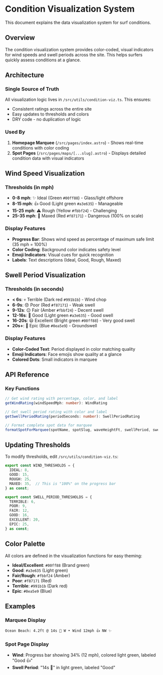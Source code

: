 # Condition Visualization System

This document explains the data visualization system for surf conditions.

## Overview

The condition visualization system provides color-coded, visual indicators for wind speeds and swell periods across the site. This helps surfers quickly assess conditions at a glance.

## Architecture

### Single Source of Truth

All visualization logic lives in `/src/utils/condition-viz.ts`. This ensures:
- Consistent ratings across the entire site
- Easy updates to thresholds and colors
- DRY code - no duplication of logic

### Used By

1. **Homepage Marquee** (`/src/pages/index.astro`) - Shows real-time conditions with color coding
2. **Spot Pages** (`/src/pages/maps/[...slug].astro`) - Displays detailed condition data with visual indicators

## Wind Speed Visualization

### Thresholds (in mph)

- **0-8 mph**: ✨ Ideal (Green `#00ff88`) - Glass/light offshore
- **8-15 mph**: 👍 Good (Light green `#a3e635`) - Manageable
- **15-25 mph**: ⚠️ Rough (Yellow `#fbbf24`) - Challenging
- **25-35 mph**: 🚫 Maxed (Red `#f87171`) - Dangerous (100% on scale)

### Display Features

- **Progress Bar**: Shows wind speed as percentage of maximum safe limit (35 mph = 100%)
- **Color Coding**: Background color indicates safety level
- **Emoji Indicators**: Visual cues for quick recognition
- **Labels**: Text descriptions (Ideal, Good, Rough, Maxed)

## Swell Period Visualization

### Thresholds (in seconds)

- **< 6s**: 💀 Terrible (Dark red `#991b1b`) - Wind chop
- **6-9s**: 😞 Poor (Red `#f87171`) - Weak swell
- **9-12s**: 😐 Fair (Amber `#fbbf24`) - Decent swell
- **12-16s**: 🙂 Good (Light green `#a3e635`) - Good swell
- **16-20s**: 😃 Excellent (Bright green `#00ff88`) - Very good swell
- **20s+**: 🤩 Epic (Blue `#0ea5e9`) - Groundswell

### Display Features

- **Color-Coded Text**: Period displayed in color matching quality
- **Emoji Indicators**: Face emojis show quality at a glance
- **Colored Dots**: Small indicators in marquee

## API Reference

### Key Functions

```typescript
// Get wind rating with percentage, color, and label
getWindRating(windSpeedMph: number): WindRating

// Get swell period rating with color and label
getSwellPeriodRating(periodSeconds: number): SwellPeriodRating

// Format complete spot data for marquee
formatSpotForMarquee(spotName, spotSlug, waveHeightFt, swellPeriod, swellDirection, windSpeedMph, windDirection): string
```

## Updating Thresholds

To modify thresholds, edit `/src/utils/condition-viz.ts`:

```typescript
export const WIND_THRESHOLDS = {
  IDEAL: 8,
  GOOD: 15,
  ROUGH: 25,
  MAXED: 35,  // This is "100%" on the progress bar
} as const;

export const SWELL_PERIOD_THRESHOLDS = {
  TERRIBLE: 6,
  POOR: 9,
  FAIR: 12,
  GOOD: 16,
  EXCELLENT: 20,
  EPIC: 25,
} as const;
```

## Color Palette

All colors are defined in the visualization functions for easy theming:

- **Ideal/Excellent**: `#00ff88` (Brand green)
- **Good**: `#a3e635` (Light green)
- **Fair/Rough**: `#fbbf24` (Amber)
- **Poor**: `#f87171` (Red)
- **Terrible**: `#991b1b` (Dark red)
- **Epic**: `#0ea5e9` (Blue)

## Examples

### Marquee Display

```
Ocean Beach: 4.2ft @ 14s 🙂 W • Wind 12mph 👍 NW ✨
```

### Spot Page Display

- **Wind**: Progress bar showing 34% (12 mph), colored light green, labeled "Good 👍"
- **Swell Period**: "14s 🙂" in light green, labeled "Good"

